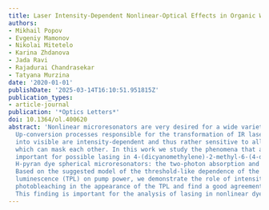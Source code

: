```yaml
---
title: Laser Intensity-Dependent Nonlinear-Optical Effects in Organic WGM Cavity Microstructures
authors:
- Mikhail Popov
- Evgeniy Mamonov
- Nikolai Mitetelo
- Karina Zhdanova
- Jada Ravi
- Rajadurai Chandrasekar
- Tatyana Murzina
date: '2020-01-01'
publishDate: '2025-03-14T16:10:51.951815Z'
publication_types:
- article-journal
publication: '*Optics Letters*'
doi: 10.1364/ol.400620
abstract: 'Nonlinear microresonators are very desired for a wide variety of applications.
  Up-conversion processes responsible for the transformation of IR laser radiation
  into visible are intensity-dependent and thus rather sensitive to all involved effects,
  which can mask each other. In this work we study the phenomena that are the most
  important for possible lasing in 4-(dicyanomethylene)-2-methyl-6-(4-dimethylaminostyryl)-4
  H-pyran dye spherical microresonators: the two-photon absorption and photobleaching.
  Based on the suggested model of the threshold-like dependence of the two-photon
  luminescence (TPL) on pump power, we demonstrate the role of intensity-dependent
  photobleaching in the appearance of the TPL and find a good agreement with the experiment.
  This finding is important for the analysis of lasing in nonlinear dye-based resonators.'
---
```

